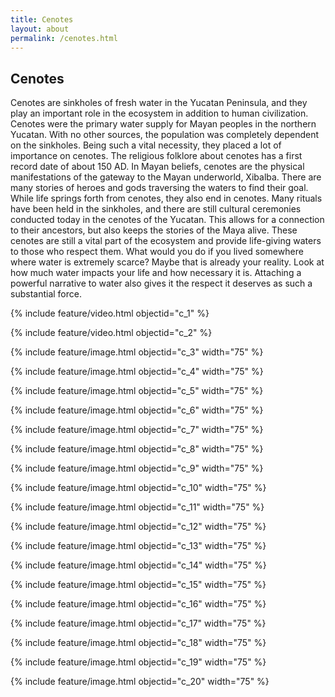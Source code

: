 ```yaml
---
title: Cenotes
layout: about
permalink: /cenotes.html
---
```


## Cenotes

Cenotes are sinkholes of fresh water in the Yucatan Peninsula, and they play an important role in the ecosystem in addition to human civilization. Cenotes were the primary water supply for Mayan peoples in the northern Yucatan. With no other sources, the population was completely dependent on the sinkholes. Being such a vital necessity, they placed a lot of importance on cenotes. The religious folklore about cenotes has a first record date of about 150 AD. In Mayan beliefs, cenotes are the physical manifestations of the gateway to the Mayan underworld, Xibalba. There are many stories of heroes and gods traversing the waters to find their goal. While life springs forth from cenotes, they also end in cenotes. Many rituals have been held in the sinkholes, and there are still cultural ceremonies conducted today in the cenotes of the Yucatan. This allows for a connection to their ancestors, but also keeps the stories of the Maya alive. These cenotes are still a vital part of the ecosystem and provide life-giving waters to those who respect them. What would you do if you lived somewhere where water is extremely scarce? Maybe that is already your reality. Look at how much water impacts your life and how necessary it is. Attaching a powerful narrative to water also gives it the respect it deserves as such a substantial force.

{% include feature/video.html objectid="c_1" %}

{% include feature/video.html objectid="c_2" %}

{% include feature/image.html objectid="c_3" width="75" %}

{% include feature/image.html objectid="c_4" width="75" %}

{% include feature/image.html objectid="c_5" width="75" %}

{% include feature/image.html objectid="c_6" width="75" %}

{% include feature/image.html objectid="c_7" width="75" %}

{% include feature/image.html objectid="c_8" width="75" %}

{% include feature/image.html objectid="c_9" width="75" %}

{% include feature/image.html objectid="c_10" width="75" %}

{% include feature/image.html objectid="c_11" width="75" %}

{% include feature/image.html objectid="c_12" width="75" %}

{% include feature/image.html objectid="c_13" width="75" %}

{% include feature/image.html objectid="c_14" width="75" %}

{% include feature/image.html objectid="c_15" width="75" %}

{% include feature/image.html objectid="c_16" width="75" %}

{% include feature/image.html objectid="c_17" width="75" %}

{% include feature/image.html objectid="c_18" width="75" %}

{% include feature/image.html objectid="c_19" width="75" %}

{% include feature/image.html objectid="c_20" width="75" %}
